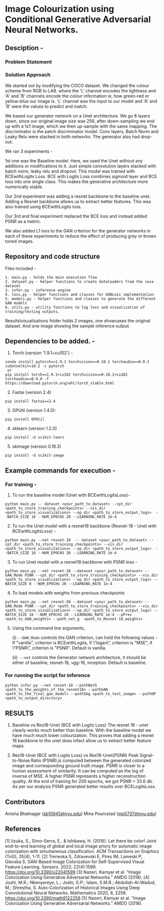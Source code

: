 # Image Colourization using Conditional Generative Adversarial Neural Networks.

## Desciption -
### Problem Statement

### Solution Approach

We started out by modifying the COCO dataset. We changed the colour scheme from RGB to LAB. where the 'L' channel encodes the lightness and 'A' and 'B' channels encode the colour information ie, how green-red or yellow-blue our image is. 'L' channel was the input to our model and 'A' and 'B' were the values to predict and match.

We based our generator network on a Unet architecture. We go 8 layers down, since our original image size was 256, after down-sampling we end up with a 1x1 image, which we then up-sample with the same mapping. The discriminator is the patch discriminator model. Conv layers, Batch Norm and Leaky Relu were stacked in both networks. The generator also had drop-out.

We ran 3 experiments - 

1st one was the Baseline model. Here, we used the Unet without any additions or modifications to it. Just simple convolution layers stacked with batch norm, leaky relu and dropout. This model was trained with BCEwithLogits Loss. BCE with Logits Loss combines sigmoid layer and BCE loss into one single class. This makes the generative architecture more numerically stable.

Our 2nd experiment was adding a resnet backbone to the baseline unet. Adding a Resnet backbone allows us to extract better features. This was also trained using BCEwithLogits loss.

Our 3rd and final experiment replaced the BCE loss and instead added PSNR as a metric.

We also added L1 loss to the GAN criterion for the generator networks in each of these experiments to reduce the effect of producing grey or brown toned images.

## Repository and code structure
Files included - 
```
1. main.py - holds the main execution flow
2. dataset.py - helper functions to create dataloaders from the coco dataset
3. infer.py - inference engine
4. loss.py - helper functions and classes for GANLoss implementation
5. models.py - helper functions and classes to generate the different GAN models
6. utils.py - utility functions to log loss and visualization of training/testing outputs.
```
Results\visualizations folder holds 2 images, one showcases the original dataset. And one image showing the sample inference output.

## Dependencies to be added. - 
1.  Torch (version '1.9.1+cu102') - 
   ```
 conda install pytorch==1.9.1 torchvision==0.10.1 torchaudio==0.9.1 cudatoolkit=10.2 -c pytorch 
    or 
 pip install torch==1.9.1+cu102 torchvision==0.10.1+cu102 torchaudio==0.9.0 -f https://download.pytorch.org/whl/torch_stable.html
```
2. Fastai (version 2.4) 
``` 
pip install fastai==2.4 
```
3. GPUtil (version 1.4.0)- 
```
pip install GPUtil 
```
4. sklearn (version 1.2.0)
``` 
pip install -U scikit-learn 
```
5. skimage (version 0.19.3)
```
pip install -U scikit-image
```
## Example commands for execution - 

### For training -
1. To run the baseline model (Unet with BCEwithLogitsLoss)- 
```
python main.py -- dataset <your_path_to_dataset> --cpt_dir <path_to_store_training_checkpoints> --vis_dir <path_to_store_visualizations> --op_dir <path_to_store_output_logs>  --BATCH_SIZE 16 --NUM_EPOCHS 20 --LEARNING_RATE 1e-4
```
2. To run the Unet model with a resnet18 backbone (Resnet-18 - Unet with BCEwithLogitsLoss) - 
```
python main.py --net resnet-18  -- dataset <your_path_to_dataset> --cpt_dir <path_to_store_training_checkpoints> --vis_dir <path_to_store_visualizations> --op_dir <path_to_store_output_logs>  --BATCH_SIZE 16 --NUM_EPOCHS 20 --LEARNING_RATE 1e-4
```
3. To run Unet model with a resnet18 backbone with PSNR loss - 
```
python main.py --net resnet-18 --dataset <your_path_to_dataset> --GAN_Mode PSNR --cpt_dir <path_to_store_training_checkpoints> --vis_dir <path_to_store_visualizations> --op_dir <path_to_store_output_logs> --BATCH_SIZE 8 --NUM_EPOCHS 20 --LEARNING_RATE 1e-4
```
4. To load models with weights from previous checkpoints
```
python main.py --net resnet-50 --dataset <your_path_to_dataset> --GAN_Mode PSNR --cpt_dir <path_to_store_training_checkpoints> --vis_dir <path_to_store_visualizations> --op_dir <path_to_store_output_logs> --BATCH_SIZE 16 --NUM_EPOCHS 20 --LEARNING_RATE 1e-4 --pPrev <path_to_GAN_weights> --path_net_g  <path_to_Resnet-18_weights>
```
5. Using the command line arguments,

   (i) ```--GAN_Mode``` controls the GAN criterion, can hold the following values - If \"vanilla\", criterion is BCEwithLogits, if \“lsgan\”, criterion is \"MSE\", if \”PSNR\”, criterion is \"PSNR\". Default is vanilla.

   (ii)``` --net``` controls the Generator network architecture, it should be either of baseline, resnet-18, vgg-16, inception. Default is baseline.
 
### For running the script for inference

```
python infer.py --net resnet-18 --pathNetG <path_to_the_weights_of_the_resnet18> --pathGAN <path_to_the_final_gan_model> --pathImg <path_to_test_image> --pathOP <path_to_output_directory>
```
## RESULTS

1. Baseline vs Res18-Unet (BCE with Logits Loss)
The resnet 18 - unet clearly works much better than baseline. With the baseline model we have much much lower colourization. This proves that adding a resnet 18 backbone to the unet does infact allow us to extract better feature maps.

2. Res18-Unet (BCE with Logits Loss) vs Res18-Unet(PSNR)
Peak Signal-to-Noise Ratio (PSNR),is computed between the generated colorized image and corresponding ground truth image. PSNR is closer to a human assessment of similarity. It can be computed as the log of inverse of MSE. A higher PSNR represents a higher reconstruction quality. At the end of training for 200 epochs, we got PSNR = 33.6 db. As per our analysis PSNR generated better results over BCELogitsLoss.


## Contributors
Anisha Bhatnagar (ab10945@nyu.edu)
Mina Pourostad (mp5737@nyu.edu)

## References
[1] Iizuka, S., Simo-Serra, E., & Ishikawa, H. (2016). Let there be color! Joint end-to-end learning of global and local image priors for automatic image colorization with simultaneous classification. ACM Transactions on Graphics (ToG), 35(4), 1-11.
[2] Treneska S, Zdravevski E, Pires IM, Lameski P, Gievska S. GAN-Based Image Colorization for Self-Supervised Visual Feature Learning. Sensors. 2022; 22(4):1599. https://doi.org/10.3390/s22041599
[3] Nazeri, Kamyar et al. “Image Colorization Using Generative Adversarial Networks.” AMDO (2018).
[4] Joshi, M.R.; Nkenyereye, L.; Joshi, G.P.; Islam, S.M.R.; Abdullah-Al-Wadud, M.; Shrestha, S. Auto-Colorization of Historical Images Using Deep Convolutional Neural Networks. Mathematics 2020, 8, 2258. https://doi.org/10.3390/math8122258
[5] Nazeri, Kamyar et al. “Image Colorization Using Generative Adversarial Networks.” AMDO (2018).


